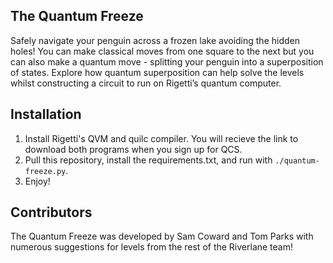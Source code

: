## The Quantum Freeze
Safely navigate your penguin across a frozen lake avoiding the hidden holes! You can make classical moves from one square to the next but you can also make a quantum move - splitting your penguin into a superposition of states. Explore how quantum superposition can help solve the levels whilst constructing a circuit to run on Rigetti’s quantum computer.


## Installation

1. Install Rigetti's QVM and quilc compiler. You will recieve the link to download both programs when you sign up for QCS.
2. Pull this repository, install the requirements.txt, and run with `./quantum-freeze.py`.
5. Enjoy!


## Contributors
The Quantum Freeze was developed by Sam Coward and Tom Parks with numerous suggestions for levels from the rest of the Riverlane team!

